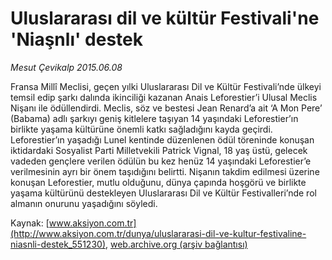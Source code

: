# Uluslararası dil ve kültür Festivali'ne 'Niaşnlı' destek

*Mesut Çevikalp 2015.06.08*

<div class="pNewsDetailMainContent" itemprop="articleBody">
 <p>
  Fransa Millî Meclisi, geçen yılki Uluslararası Dil ve Kültür Festivali’nde ülkeyi temsil edip şarkı dalında ikinciliği kazanan Anais Leforestier’i Ulusal Meclis Nişanı ile ödüllendirdi. Meclis, söz ve bestesi Jean Renard’a ait ‘A Mon Pere’ (Babama) adlı şarkıyı geniş kitlelere taşıyan 14 yaşındaki Leforestier’ın birlikte yaşama kültürüne önemli katkı sağladığını kayda geçirdi. Leforestier’ın yaşadığı Lunel kentinde düzenlenen ödül töreninde konuşan iktidardaki Sosyalist Parti Milletvekili Patrick Vignal, 18 yaş üstü, gelecek vadeden gençlere verilen ödülün bu kez henüz 14 yaşındaki Leforestier’e verilmesinin ayrı bir önem taşıdığını belirtti. Nişanın takdim edilmesi üzerine konuşan Leforestier, mutlu olduğunu, dünya çapında hoşgörü ve birlikte yaşama kültürünü destekleyen Uluslararası Dil ve Kültür Festivalleri’nde rol almanın onurunu yaşadığını söyledi.
 </p>
</div>


Kaynak: [www.aksiyon.com.tr](http://www.aksiyon.com.tr/dunya/uluslararasi-dil-ve-kultur-festivaline-niasnli-destek_551230), [web.archive.org (arşiv bağlantısı)](http://web.archive.org/web/20150720114917/http://www.aksiyon.com.tr/dunya/uluslararasi-dil-ve-kultur-festivaline-niasnli-destek_551230)

